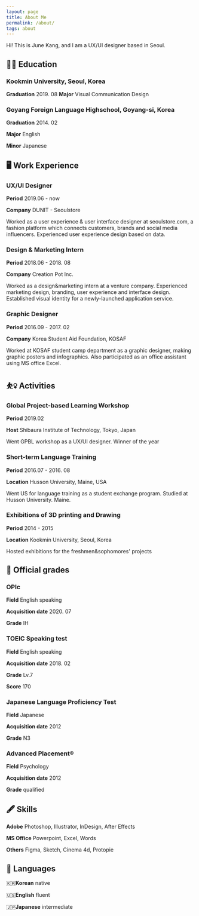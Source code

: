 ```yaml
---
layout: page
title: About Me
permalink: /about/
tags: about
---
```

Hi! This is June Kang, and I am a UX/UI designer based in Seoul.

## 🧑‍💻 **Education**

### **Kookmin University, Seoul, Korea**

**Graduation** 2019. 08
**Major** Visual Communication Design

### **Goyang Foreign Language Highschool, Goyang-si, Korea**

**Graduation** 2014. 02

**Major** English

**Minor** Japanese

## 🖥 **Work Experience**

### **UX/UI Designer**

**Period** 2019.06 - now

**Company** DUNIT - Seoulstore

Worked as a user experience & user interface designer at seoulstore.com, a fashion platform which connects customers, brands and social media influencers. Experienced user experience design based on data.

### **Design & Marketing Intern**

**Period** 2018.06 - 2018. 08

**Company** Creation Pot Inc.

Worked as a design&marketing intern at a venture company. Experienced marketing design, branding, user experience and interface design. Established visual identity for a newly-launched application service.

### **Graphic Designer**

**Period** 2016.09 - 2017. 02

**Company** Korea Student Aid Foundation, KOSAF

Worked at KOSAF student camp department as a graphic designer, making graphic posters and infographics. Also participated as an office assistant using MS office Excel.

## ⛹️‍♀️ **Activities**

### **Global Project-based Learning Workshop**

**Period** 2019.02

**Host** Shibaura Institute of Technology, Tokyo, Japan

Went GPBL workshop as a UX/UI designer. Winner of the year

### **Short-term Language Training**

**Period** 2016.07 - 2016. 08

**Location** Husson University, Maine, USA

Went US for language training as a student exchange program. Studied at Husson University. Maine.

### **Exhibitions of 3D printing and Drawing**

**Period** 2014 - 2015

**Location** Kookmin University, Seoul, Korea

Hosted exhibitions for the freshmen&sophomores' projects

## 📒 **Official grades**

### OPIc

**Field** English speaking

**Acquisition date** 2020. 07

**Grade** IH

### **TOEIC Speaking test**

**Field** English speaking

**Acquisition date** 2018. 02

**Grade** Lv.7

**Score** 170

### **Japanese Language Proficiency Test**

**Field** Japanese

**Acquisition date** 2012

**Grade** N3

### **Advanced Placement®**

**Field** Psychology

**Acquisition date** 2012

**Grade** qualified

## 🖋 **Skills**

**Adobe** Photoshop, Illustrator, InDesign, After Effects

**MS Office** Powerpoint, Excel, Words

**Others** Figma, Sketch, Cinema 4d, Protopie

## 💬 **Languages**

🇰🇷**Korean** native

🇺🇸**English** fluent

🇯🇵**Japanese** intermediate
